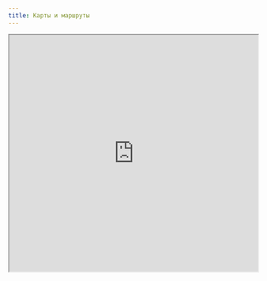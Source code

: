 ```yaml
---
title: Карты и маршруты
---
```


<iframe src="https://www.google.com/maps/d/embed?mid=1KerJi102-4J7w4aXqd1VYvjMBQXIef_G" width="100%" height="480"></iframe>
